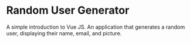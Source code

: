 # Random User Generator

A simple introduction to Vue JS. An application that generates a random user, displaying their name, email, and picture.